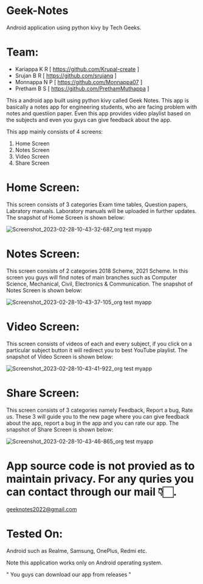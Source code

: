 # Geek-Notes
Android application using python kivy by Tech Geeks.


# Team:

* Kariappa K R [ https://github.com/Krupal-create ]
* Srujan B R [ https://github.com/srujanq ]
* Monnappa N P [ https://github.com/Monnappa07 ]
* Pretham B S [ https://github.com/PrethamMuthappa ]


This a android app built using python kivy called Geek Notes. This app is basically a notes app for engineering students, who are facing problem with notes and questiion paper. Even this app provides video playlist based on the subjects and even you guys can give feedback about the app.

This app mainly consists of 4 screens:
1. Home Screen
2. Notes Screen
3. Video Screen
4. Share Screen


# Home Screen:

This screen consists of 3 categories Exam time tables, Question papers, Labratory manuals. Laboratory manuals will be uploaded in further updates. The snapshot of Home Screen is shown below:

![Screenshot_2023-02-28-10-43-32-687_org test myapp](https://user-images.githubusercontent.com/85097081/221796201-6f1e9df1-98c3-4928-abf6-1d55b316fcc6.jpg)


# Notes Screen:

This screen consists of 2 categories 2018 Scheme, 2021 Scheme. In this screen you guys will find notes of main branches such as Computer Science, Mechanical, Civil, Electronics & Communication. The snapshot of Notes Screen is shown below:

![Screenshot_2023-02-28-10-43-37-105_org test myapp](https://user-images.githubusercontent.com/85097081/221797281-14ddb857-31d2-490a-b277-b9a3899c031c.jpg)


# Video Screen:

This screen consists of videos of each and every subject, if you click on a particular subject button it will redirect you to best YouTube playlist. The snapshot of Video Screen is shown below:

![Screenshot_2023-02-28-10-43-41-922_org test myapp](https://user-images.githubusercontent.com/85097081/221798104-95893357-6337-49e3-befe-41b0f1706e30.jpg)


# Share Screen:

This screen consists of 3 categories namely Feedback, Report a bug, Rate us. These 3 will guide you to the new page where you can give feedback about the app, report a bug in the app and you can rate our app. The snapshot of Share Screen is shown below: 

![Screenshot_2023-02-28-10-43-46-865_org test myapp](https://user-images.githubusercontent.com/85097081/221799459-022e676a-77b9-4e9a-843e-69c7b2c3e3e3.jpg)


# App source code is not provied as to maintain privacy. For any quries you can contact through our mail 👇🏻.
geeknotes2022@gmail.com


# Tested On:

Android such as Realme, Samsung, OnePlus, Redmi etc.

Note this application works only on Android operating system.

" You guys can download our app from releases "
